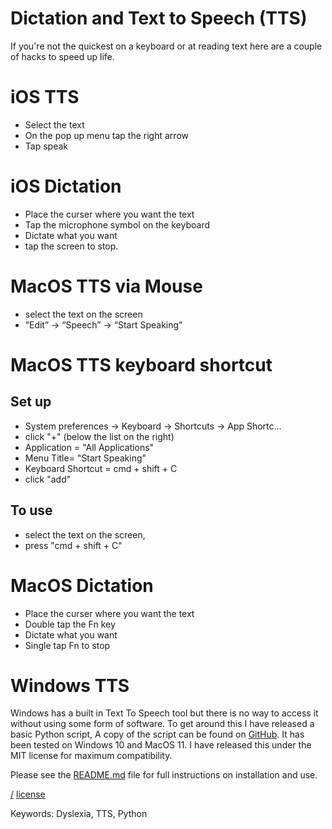 Dictation and Text to Speech (TTS)
===
If you're not the quickest on a keyboard or at reading text here are a couple of hacks to speed up life.

# iOS TTS
* Select the text
* On the pop up menu tap the right arrow
* Tap speak

# iOS Dictation
* Place the curser where you want the text
* Tap the microphone symbol on the keyboard
* Dictate what you want
* tap the screen to stop.

# MacOS TTS via Mouse
* select the text on the screen
* “Edit” -> “Speech” -> “Start Speaking”

# MacOS TTS keyboard shortcut

## Set up
* System preferences -> Keyboard -> Shortcuts -> App Shortc...
* click "+" (below the list on the right)
* Application = "All Applications"
* Menu Title= "Start Speaking"
* Keyboard Shortcut = cmd + shift + C
* click "add"

## To use
* select the text on the screen, 
* press "cmd + shift + C"

# MacOS Dictation
* Place the curser where you want the text
* Double tap the Fn key
* Dictate what you want
* Single tap Fn to stop

# Windows TTS
Windows has a built in Text To Speech tool but there is no way to access it without using some form of software. To get around this I have released a basic Python script, A copy of the script can be found on [GitHub](https://github.com/kryton-me/PyWinTTS). It has been tested on Windows 10 and MacOS 11. I have released this under the MIT license for maximum compatibility.

Please see the [README.md](https://github.com/kryton-me/PyWinTTS/blob/main/README.md) file for full instructions on installation and use.

[/](/)
[license](/LICENSE)

Keywords: Dyslexia, TTS, Python